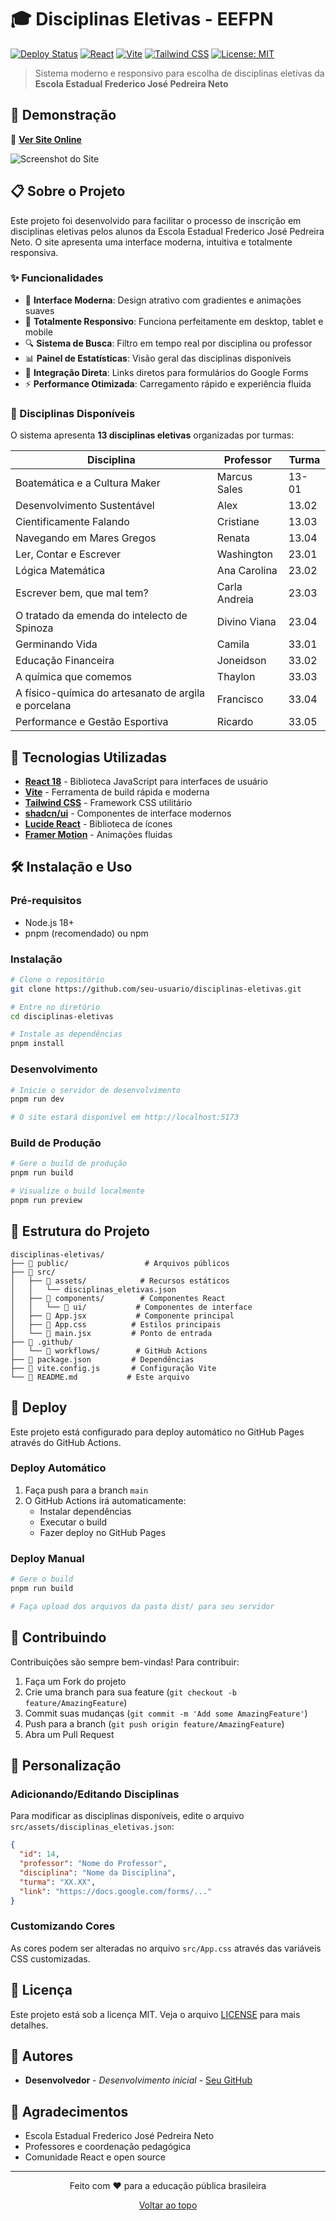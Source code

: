 # 🎓 Disciplinas Eletivas - EEFPN

[![Deploy Status](https://img.shields.io/badge/deploy-success-brightgreen)](https://github.com/seu-usuario/disciplinas-eletivas)
[![React](https://img.shields.io/badge/React-18.x-blue)](https://reactjs.org/)
[![Vite](https://img.shields.io/badge/Vite-6.x-purple)](https://vitejs.dev/)
[![Tailwind CSS](https://img.shields.io/badge/Tailwind-3.x-cyan)](https://tailwindcss.com/)
[![License: MIT](https://img.shields.io/badge/License-MIT-yellow.svg)](https://opensource.org/licenses/MIT)

> Sistema moderno e responsivo para escolha de disciplinas eletivas da **Escola Estadual Frederico José Pedreira Neto**

## 🌟 Demonstração

🔗 **[Ver Site Online](https://seu-usuario.github.io/disciplinas-eletivas)**

![Screenshot do Site](https://via.placeholder.com/800x400/4F46E5/FFFFFF?text=Screenshot+do+Site)

## 📋 Sobre o Projeto

Este projeto foi desenvolvido para facilitar o processo de inscrição em disciplinas eletivas pelos alunos da Escola Estadual Frederico José Pedreira Neto. O site apresenta uma interface moderna, intuitiva e totalmente responsiva.

### ✨ Funcionalidades

- 🎨 **Interface Moderna**: Design atrativo com gradientes e animações suaves
- 📱 **Totalmente Responsivo**: Funciona perfeitamente em desktop, tablet e mobile
- 🔍 **Sistema de Busca**: Filtro em tempo real por disciplina ou professor
- 📊 **Painel de Estatísticas**: Visão geral das disciplinas disponíveis
- 🔗 **Integração Direta**: Links diretos para formulários do Google Forms
- ⚡ **Performance Otimizada**: Carregamento rápido e experiência fluida

### 🎯 Disciplinas Disponíveis

O sistema apresenta **13 disciplinas eletivas** organizadas por turmas:

| Disciplina | Professor | Turma |
|------------|-----------|-------|
| Boatemática e a Cultura Maker | Marcus Sales | 13-01 |
| Desenvolvimento Sustentável | Alex | 13.02 |
| Cientificamente Falando | Cristiane | 13.03 |
| Navegando em Mares Gregos | Renata | 13.04 |
| Ler, Contar e Escrever | Washington | 23.01 |
| Lógica Matemática | Ana Carolina | 23.02 |
| Escrever bem, que mal tem? | Carla Andreia | 23.03 |
| O tratado da emenda do intelecto de Spinoza | Divino Viana | 23.04 |
| Germinando Vida | Camila | 33.01 |
| Educação Financeira | Joneidson | 33.02 |
| A química que comemos | Thaylon | 33.03 |
| A físico-química do artesanato de argila e porcelana | Francisco | 33.04 |
| Performance e Gestão Esportiva | Ricardo | 33.05 |

## 🚀 Tecnologias Utilizadas

- **[React 18](https://reactjs.org/)** - Biblioteca JavaScript para interfaces de usuário
- **[Vite](https://vitejs.dev/)** - Ferramenta de build rápida e moderna
- **[Tailwind CSS](https://tailwindcss.com/)** - Framework CSS utilitário
- **[shadcn/ui](https://ui.shadcn.com/)** - Componentes de interface modernos
- **[Lucide React](https://lucide.dev/)** - Biblioteca de ícones
- **[Framer Motion](https://www.framer.com/motion/)** - Animações fluidas

## 🛠️ Instalação e Uso

### Pré-requisitos

- Node.js 18+ 
- pnpm (recomendado) ou npm

### Instalação

```bash
# Clone o repositório
git clone https://github.com/seu-usuario/disciplinas-eletivas.git

# Entre no diretório
cd disciplinas-eletivas

# Instale as dependências
pnpm install
```

### Desenvolvimento

```bash
# Inicie o servidor de desenvolvimento
pnpm run dev

# O site estará disponível em http://localhost:5173
```

### Build de Produção

```bash
# Gere o build de produção
pnpm run build

# Visualize o build localmente
pnpm run preview
```

## 📁 Estrutura do Projeto

```
disciplinas-eletivas/
├── 📁 public/                 # Arquivos públicos
├── 📁 src/
│   ├── 📁 assets/            # Recursos estáticos
│   │   └── disciplinas_eletivas.json
│   ├── 📁 components/        # Componentes React
│   │   └── 📁 ui/           # Componentes de interface
│   ├── 📄 App.jsx           # Componente principal
│   ├── 📄 App.css          # Estilos principais
│   └── 📄 main.jsx         # Ponto de entrada
├── 📁 .github/
│   └── 📁 workflows/        # GitHub Actions
├── 📄 package.json         # Dependências
├── 📄 vite.config.js       # Configuração Vite
└── 📄 README.md           # Este arquivo
```

## 🚀 Deploy

Este projeto está configurado para deploy automático no GitHub Pages através do GitHub Actions.

### Deploy Automático

1. Faça push para a branch `main`
2. O GitHub Actions irá automaticamente:
   - Instalar dependências
   - Executar o build
   - Fazer deploy no GitHub Pages

### Deploy Manual

```bash
# Gere o build
pnpm run build

# Faça upload dos arquivos da pasta dist/ para seu servidor
```

## 🤝 Contribuindo

Contribuições são sempre bem-vindas! Para contribuir:

1. Faça um Fork do projeto
2. Crie uma branch para sua feature (`git checkout -b feature/AmazingFeature`)
3. Commit suas mudanças (`git commit -m 'Add some AmazingFeature'`)
4. Push para a branch (`git push origin feature/AmazingFeature`)
5. Abra um Pull Request

## 📝 Personalização

### Adicionando/Editando Disciplinas

Para modificar as disciplinas disponíveis, edite o arquivo `src/assets/disciplinas_eletivas.json`:

```json
{
  "id": 14,
  "professor": "Nome do Professor",
  "disciplina": "Nome da Disciplina",
  "turma": "XX.XX",
  "link": "https://docs.google.com/forms/..."
}
```

### Customizando Cores

As cores podem ser alteradas no arquivo `src/App.css` através das variáveis CSS customizadas.

## 📄 Licença

Este projeto está sob a licença MIT. Veja o arquivo [LICENSE](LICENSE) para mais detalhes.

## 👥 Autores

- **Desenvolvedor** - *Desenvolvimento inicial* - [Seu GitHub](https://github.com/seu-usuario)

## 🙏 Agradecimentos

- Escola Estadual Frederico José Pedreira Neto
- Professores e coordenação pedagógica
- Comunidade React e open source

---

<div align="center">
  <p>Feito com ❤️ para a educação pública brasileira</p>
  <p>
    <a href="#top">Voltar ao topo</a>
  </p>
</div>

